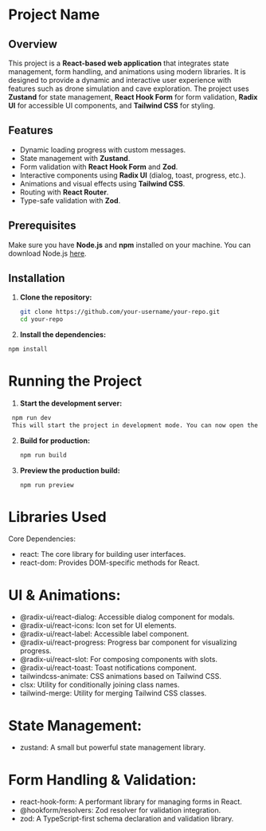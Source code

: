 # Project Name

## Overview

This project is a **React-based web application** that integrates state management, form handling, and animations using modern libraries. It is designed to provide a dynamic and interactive user experience with features such as drone simulation and cave exploration. The project uses **Zustand** for state management, **React Hook Form** for form validation, **Radix UI** for accessible UI components, and **Tailwind CSS** for styling.

## Features

- Dynamic loading progress with custom messages.
- State management with **Zustand**.
- Form validation with **React Hook Form** and **Zod**.
- Interactive components using **Radix UI** (dialog, toast, progress, etc.).
- Animations and visual effects using **Tailwind CSS**.
- Routing with **React Router**.
- Type-safe validation with **Zod**.

## Prerequisites

Make sure you have **Node.js** and **npm** installed on your machine. You can download Node.js [here](https://nodejs.org/).

## Installation

1. **Clone the repository:**

   ```bash
   git clone https://github.com/your-username/your-repo.git
   cd your-repo

   ```

2. **Install the dependencies:**

```bash
npm install

```

# Running the Project

1. **Start the development server:**

```bash
 npm run dev
 This will start the project in development mode. You can now open the project in your browser by navigating to http://localhost:5173.
```

2. **Build for production:**

   ```bash
   npm run build
   ```

3. **Preview the production build:**

   ```bash
   npm run preview
   ```

# Libraries Used

Core Dependencies:

- react: The core library for building user interfaces.
- react-dom: Provides DOM-specific methods for React.

# UI & Animations:

- @radix-ui/react-dialog: Accessible dialog component for modals.
- @radix-ui/react-icons: Icon set for UI elements.
- @radix-ui/react-label: Accessible label component.
- @radix-ui/react-progress: Progress bar component for visualizing progress.
- @radix-ui/react-slot: For composing components with slots.
- @radix-ui/react-toast: Toast notifications component.
- tailwindcss-animate: CSS animations based on Tailwind CSS.
- clsx: Utility for conditionally joining class names.
- tailwind-merge: Utility for merging Tailwind CSS classes.

# State Management:

- zustand: A small but powerful state management library.

# Form Handling & Validation:

- react-hook-form: A performant library for managing forms in React.
- @hookform/resolvers: Zod resolver for validation integration.
- zod: A TypeScript-first schema declaration and validation library.
